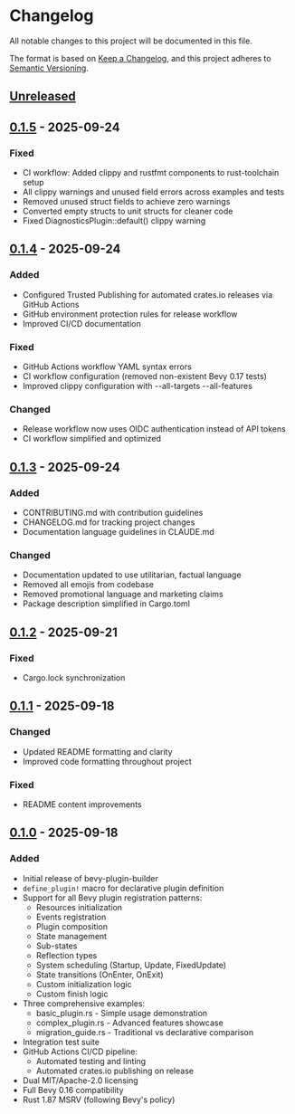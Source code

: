 # Changelog

All notable changes to this project will be documented in this file.

The format is based on [Keep a Changelog](https://keepachangelog.com/en/1.0.0/),
and this project adheres to [Semantic Versioning](https://semver.org/spec/v2.0.0.html).

## [Unreleased]

## [0.1.5] - 2025-09-24

### Fixed
- CI workflow: Added clippy and rustfmt components to rust-toolchain setup
- All clippy warnings and unused field errors across examples and tests
- Removed unused struct fields to achieve zero warnings
- Converted empty structs to unit structs for cleaner code
- Fixed DiagnosticsPlugin::default() clippy warning

## [0.1.4] - 2025-09-24

### Added
- Configured Trusted Publishing for automated crates.io releases via GitHub Actions
- GitHub environment protection rules for release workflow
- Improved CI/CD documentation

### Fixed
- GitHub Actions workflow YAML syntax errors
- CI workflow configuration (removed non-existent Bevy 0.17 tests)
- Improved clippy configuration with --all-targets --all-features

### Changed
- Release workflow now uses OIDC authentication instead of API tokens
- CI workflow simplified and optimized

## [0.1.3] - 2025-09-24

### Added
- CONTRIBUTING.md with contribution guidelines
- CHANGELOG.md for tracking project changes
- Documentation language guidelines in CLAUDE.md

### Changed
- Documentation updated to use utilitarian, factual language
- Removed all emojis from codebase
- Removed promotional language and marketing claims
- Package description simplified in Cargo.toml

## [0.1.2] - 2025-09-21

### Fixed
- Cargo.lock synchronization

## [0.1.1] - 2025-09-18

### Changed
- Updated README formatting and clarity
- Improved code formatting throughout project

### Fixed
- README content improvements

## [0.1.0] - 2025-09-18

### Added
- Initial release of bevy-plugin-builder
- `define_plugin!` macro for declarative plugin definition
- Support for all Bevy plugin registration patterns:
  - Resources initialization
  - Events registration
  - Plugin composition
  - State management
  - Sub-states
  - Reflection types
  - System scheduling (Startup, Update, FixedUpdate)
  - State transitions (OnEnter, OnExit)
  - Custom initialization logic
  - Custom finish logic
- Three comprehensive examples:
  - basic_plugin.rs - Simple usage demonstration
  - complex_plugin.rs - Advanced features showcase
  - migration_guide.rs - Traditional vs declarative comparison
- Integration test suite
- GitHub Actions CI/CD pipeline:
  - Automated testing and linting
  - Automated crates.io publishing on release
- Dual MIT/Apache-2.0 licensing
- Full Bevy 0.16 compatibility
- Rust 1.87 MSRV (following Bevy's policy)

[Unreleased]: https://github.com/noahsabaj/bevy-plugin-builder/compare/v0.1.5...HEAD
[0.1.5]: https://github.com/noahsabaj/bevy-plugin-builder/compare/v0.1.4...v0.1.5
[0.1.4]: https://github.com/noahsabaj/bevy-plugin-builder/compare/v0.1.3...v0.1.4
[0.1.3]: https://github.com/noahsabaj/bevy-plugin-builder/compare/v0.1.2...v0.1.3
[0.1.2]: https://github.com/noahsabaj/bevy-plugin-builder/compare/v0.1.1...v0.1.2
[0.1.1]: https://github.com/noahsabaj/bevy-plugin-builder/compare/v0.1.0...v0.1.1
[0.1.0]: https://github.com/noahsabaj/bevy-plugin-builder/releases/tag/v0.1.0